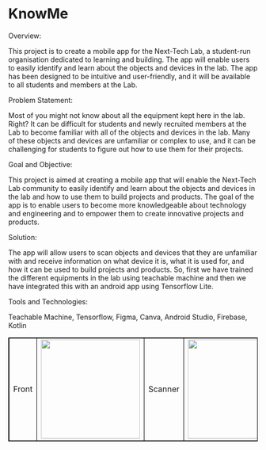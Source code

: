 # KnowMe

Overview:

This project is to create a mobile app for the Next-Tech Lab, a student-run organisation dedicated to learning and building. The app will enable users to easily identify and learn about the objects and devices in the lab. The app has been designed to be intuitive and user-friendly, and it will be available to all students and members at the Lab. 

Problem Statement:

Most of you might not know about all the equipment kept here in the lab. Right?
It can be difficult for students and newly recruited members at the Lab to become familiar with all of the objects and devices in the lab. Many of these objects and devices are unfamiliar or complex to use, and it can be challenging for students to figure out how to use them for their projects.

Goal and Objective:

This project is aimed at creating a mobile app that will enable the Next-Tech Lab community to easily identify and learn about the objects and devices in the lab and how to use them to build projects and products. The goal of the app is to enable users to become more knowledgeable about technology and engineering and to empower them to create innovative projects and products.

Solution:

The app will allow users to scan objects and devices that they are unfamiliar with and receive information on what device it is, what it is used for, and how it can be used to build projects and products. So, first we have trained the different equipments in the lab using teachable machine and then we have integrated this with an android app using Tensorflow Lite.

Tools and Technologies:

Teachable Machine, Tensorflow, Figma, Canva, Android Studio, Firebase, Kotlin



<table style="border: 1px solid black;">
            <tr>
                <td  style="border: 1px solid black ;">
                    Front
                </td>
                <td  style="border: 1px solid black ;">
                    <img src="https://user-images.githubusercontent.com/106223361/221327185-ecc9b557-5c78-402a-8dd3-f3d98eb4cfd9.jpg"   width="200">
                </td>
                <td  style="border: 1px solid black ;">
                    Scanner
                </td>
                <td  style="border: 1px solid black ;">
                    <img src="https://user-images.githubusercontent.com/106223361/221327198-495a41a2-33f3-4c1f-b953-b9b39fdd852a.jpg"   width="200">
                </td>
                 <td  style="border: 1px solid black ;">
                    Details
                </td>
                <td  style="border: 1px solid black ;">
                    <img src="https://user-images.githubusercontent.com/106223361/221327218-9137dc62-591c-4aea-a99b-6019638bbcb0.jpg"   width="200">
                </td>
            </tr>
</table>

